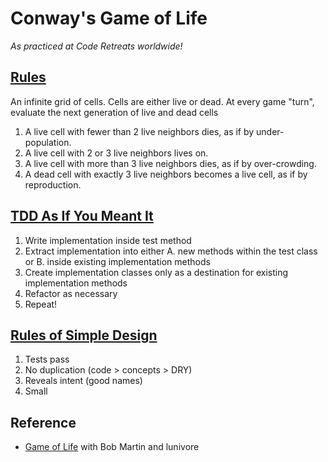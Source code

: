 # Conway's Game of Life
*As practiced at Code Retreats worldwide!*

## [Rules](http://en.wikipedia.org/wiki/Conway's_Game_of_Life)
An infinite grid of cells. Cells are either live or dead. At every game "turn", evaluate the next generation of live and dead cells

1. A live cell with fewer than 2 live neighbors dies, as if by under-population.
2. A live cell with 2 or 3 live neighbors lives on.
3. A live cell with more than 3 live neighbors dies, as if by over-crowding.
4. A dead cell with exactly 3 live neighbors becomes a live cell, as if by reproduction.

## [TDD As If You Meant It](http://gojko.net/2009/02/27/thought-provoking-tdd-exercise-at-the-software-craftsmanship-conference/)
1. Write implementation inside test method
2. Extract implementation into either 
  A. new methods within the test class or 
  B. inside existing implementation methods
3. Create implementation classes only as a destination for existing implementation methods
4. Refactor as necessary
5. Repeat!

## [Rules of Simple Design](http://c2.com/cgi/wiki?XpSimplicityRules)
1. Tests pass
2. No duplication (code > concepts > DRY)
3. Reveals intent (good names)
4. Small

## Reference
* [Game of Life](http://blog.objectmentor.com/articles/2010/08/15/game-of-life-with-lunivore) with Bob Martin and lunivore